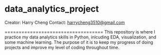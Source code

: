 # data_analytics_project

Creator: Harry Cheng
Contact: harrycheng3510@gmail.com

===================================
This repository is where I practice my data analytics skills in Python, inlcuding EDA, visualization, and some machine learning. The purpose of it is to keep my progress of doing projects and improve my level of coding throughout time. 

